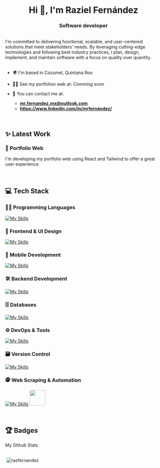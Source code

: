 <!-- This is my README description on my GitHub profile-->

<h1 align="center">Hi 👋, I'm Raziel Fernández</h1>
<h3 align="center">Software developer</h3>
<br>
I'm committed to delivering functional, scalable, and user-centered solutions that meet stakeholders' needs. By leveraging cutting-edge technologies and following best industry practices, I plan, design, implement, and maintain software with a focus on quality over quantity.
<br>
<br>

- 🌍 I'm based in Cozumel, Quintana Roo

- 👨‍💻 See my portfolion web at: _Comming soon_

- 💼 You can contact me at:
  - **mr.fernandez.mx@outlook.com**
  - **https://www.linkedin.com/in/mrfernández/**
<br>
<h2 align="left">✨ Latest Work</h2>

<h3 align="left">💼 Portfolio Web</h3>
I'm developing my portfolio web using React and Tailwind to offer a great user experience.
<br>
<br>
<br>

<h2 align="left">💻 Tech Stack</h2>
<h3>👨‍💻 Programming Languages</h3>

[![My Skills](https://skillicons.dev/icons?i=py,dart,js,java,&perline=8)](https://skillicons.dev)
<br>

<h3>🎨 Frontend & UI Design</h3>

[![My Skills](https://skillicons.dev/icons?i=html,css,react,bootstrap,tailwind,figma,&perline=8)](https://skillicons.dev)
<br>
<h3>📱 Mobile Development</h3>

[![My Skills](https://skillicons.dev/icons?i=flutter,vscode,&perline=8)](https://skillicons.dev)
<br>
<h3>🛠️ Backend Development</h3>

[![My Skills](https://skillicons.dev/icons?i=nodejs,firebase,gcp,&perline=8)](https://skillicons.dev)
<br>
<h3>🗄️ Databases</h3>

[![My Skills](https://skillicons.dev/icons?i=mysql,postgres,firebase,&perline=8)](https://skillicons.dev)
<br>
<h3>⚙️ DevOps & Tools</h3>

[![My Skills](https://skillicons.dev/icons?i=linux,ubuntu,debian,bash,vim,docker&perline=8)](https://skillicons.dev)
<br>

<h3>🗃️ Version Control</h3>

[![My Skills](https://skillicons.dev/icons?i=git,github,&perline=8)](https://skillicons.dev)
<br>

<h3>🕵️ Web Scraping & Automation</h3>

[![My Skills](https://skillicons.dev/icons?i=selenium&perline=2)](https://skillicons.dev) 
<a href="https://scrapy.org">
    <img src="https://pbs.twimg.com/profile_images/690207449471582208/LJ_Gsz28_400x400.png" width="50" height="50" />
</a>
<br>
<br>
<br>

<h2>🏆 Badges</h2>
My Github Stats
<br>
<br>
<p>&nbsp;<img align="center" src="https://github-readme-stats.vercel.app/api?username=razfernandez&show_icons=true&theme=dark&locale=en" alt="razfernandez" /></p>




